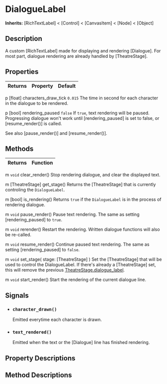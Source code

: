 # DialogueLabel

**Inherits:** [RichTextLabel] < [Control] < [CanvasItem] < [Node] < [Object]


## Description
A custom [RichTextLabel] made for displaying and rendering [Dialogue]. For most part, dialogue rendering are already handled by [TheatreStage].


## Properties

| Returns | Property | Default |
| ---: | :--- | :--- |
p   [float]     characters_draw_tick   `0.015`
The time in second for each character in the dialogue to be rendered.


p   [bool]     rendering_paused   `false`
If `true`, text rendering will be paused. Progressing dialogue won't work until [rendering_paused] is set to false, or [resume_render()] is called. 

See also [pause_render()] and [resume_render()].



## Methods

| Returns | Function |
| ---: | :--- |
m `void`    clear_render()
Stop rendering dialogue, and clear the displayed text.


m [TheatreStage] get_stage()
Returns the [TheatreStage] that is currently controling the `DialogueLabel`.


m [bool] is_rendering()
Returns `true` if the `DialogueLabel` is in the process of rendering dialogue.


m `void` pause_render()
Pause text rendering. The same as setting [rendering_paused] to `true`.


m `void` rerender()
Restart the rendering. Written dialogue functions will also be re-called.


m `void` resume_render()
Continue paused text rendering. The same as setting [rendering_paused] to `false`.


m `void` set_stage( stage: [TheatreStage] )
Set the [TheatreStage] that will be used to control the DialogueLabel. If there's already a [TheatreStage] set, this will remove the previous [TheatreStage.dialogue_label](/class/theatrestage/references/#dialogue_label).


m `void` start_render()
Start the rendering of the current dialogue line.



## Signals

- ### <code>character_drawn()</code>

    Emitted everytime each character is drawn.

- ### <code>text_rendered()</code>

    Emitted when the text or the [Dialogue] line has finished rendering.


## Property Descriptions

<!-- property descriptions -->

## Method Descriptions

<!-- method descriptions -->
